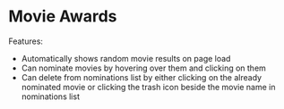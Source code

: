 # Movie Awards

Features:
* Automatically shows random movie results on page load
* Can nominate movies by hovering over them and clicking on them
* Can delete from nominations list by either clicking on the already nominated movie or clicking the trash icon beside the movie name in nominations list
 
